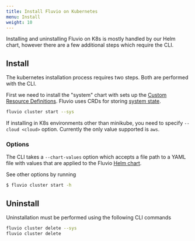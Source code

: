 ```yaml
---
title: Install Fluvio on Kubernetes
menu: Install
weight: 10
---
```


Installing and uninstalling Fluvio on K8s is mostly handled by our Helm chart, however there are a few additional steps which require the CLI.

## Install

The kubernetes installation process requires two steps. Both are performed with the CLI.

First we need to install the "system" chart with sets up the <a href="https://kubernetes.io/docs/concepts/extend-kubernetes/api-extension/custom-resources/" target="_blank">Custom Resource Definitions</a>. Fluvio uses CRDs for storing [system state](../crd).

```bash
fluvio cluster start --sys
```

If installing in K8s environments other than minikube, you need to specify `--cloud <cloud>` option. Currently the only value supported is `aws`.

### Options

The CLI takes a `--chart-values` option which accepts a file path to a YAML file with values that are applied to the Fluvio [Helm chart](../helm).

See other options by running 

```bash
$ fluvio cluster start -h
```

## Uninstall

Uninstallation must be performed using the following CLI commands

```bash
fluvio cluster delete --sys
fluvio cluster delete
```

